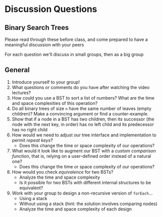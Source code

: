 # Discussion Questions

## Binary Search Trees

Please read through these before class, and come prepared to have a meaningful discussion with your peers

For each question we'll discuss in small groups, then as a big group

## General

1. Introduce yourself to your group!
1. What questions or comments do you have after watching the video lectures?
1. How could you use a BST to sort a list of numbers? What are the time and space complexities of this operation?
1. Do all binary trees of size `n` have the same number of leaves (empty children)? Make a convincing argument or find a counter-example.
1. Show that if a node in a BST has two children, then its successor (the node with the next key, in order) has no left child and its predecessor has no right child
1. How would we need to adjust our tree interface and implementation to permit _repeat keys_?
    - Does this change the time or space complexity of our operations?
1. What would it look like to augment our BST with a _custom comparison function_, that is, relying on a user-defined order instead of a natural one?
    - Does this change the time or space complexity of our operations?
1. How would you check _equivalence_ for two BSTs?
    - Analyze the time and space complexity
    - Is it possible for two BSTs with different internal structures to be equivalent?
1. Work with your group to design a non-recursive version of `forEach`...
    - Using a stack
    - Without using a stack (hint: the solution involves comparing nodes)
    - Analyze the time and space complexity of each design
